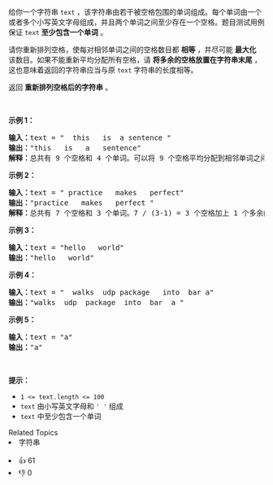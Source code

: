 <p>给你一个字符串 <code>text</code> ，该字符串由若干被空格包围的单词组成。每个单词由一个或者多个小写英文字母组成，并且两个单词之间至少存在一个空格。题目测试用例保证 <code>text</code> <strong>至少包含一个单词</strong> 。</p>

<p>请你重新排列空格，使每对相邻单词之间的空格数目都 <strong>相等</strong> ，并尽可能 <strong>最大化</strong> 该数目。如果不能重新平均分配所有空格，请 <strong>将多余的空格放置在字符串末尾</strong> ，这也意味着返回的字符串应当与原 <code>text</code> 字符串的长度相等。</p>

<p>返回 <strong>重新排列空格后的字符串</strong> 。</p>

<p>&nbsp;</p>

<p><strong>示例 1：</strong></p>

<pre><strong>输入：</strong>text = "  this   is  a sentence "
<strong>输出：</strong>"this   is   a   sentence"
<strong>解释：</strong>总共有 9 个空格和 4 个单词。可以将 9 个空格平均分配到相邻单词之间，相邻单词间空格数为：9 / (4-1) = 3 个。
</pre>

<p><strong>示例 2：</strong></p>

<pre><strong>输入：</strong>text = " practice   makes   perfect"
<strong>输出：</strong>"practice   makes   perfect "
<strong>解释：</strong>总共有 7 个空格和 3 个单词。7 / (3-1) = 3 个空格加上 1 个多余的空格。多余的空格需要放在字符串的末尾。
</pre>

<p><strong>示例 3：</strong></p>

<pre><strong>输入：</strong>text = "hello   world"
<strong>输出：</strong>"hello   world"
</pre>

<p><strong>示例 4：</strong></p>

<pre><strong>输入：</strong>text = "  walks  udp package   into  bar a"
<strong>输出：</strong>"walks  udp  package  into  bar  a "
</pre>

<p><strong>示例 5：</strong></p>

<pre><strong>输入：</strong>text = "a"
<strong>输出：</strong>"a"
</pre>

<p>&nbsp;</p>

<p><strong>提示：</strong></p>

<ul> 
 <li><code>1 &lt;= text.length &lt;= 100</code></li> 
 <li><code>text</code> 由小写英文字母和 <code>' '</code> 组成</li> 
 <li><code>text</code> 中至少包含一个单词</li> 
</ul>

<div><div>Related Topics</div><div><li>字符串</li></div></div><br><div><li>👍 61</li><li>👎 0</li></div>